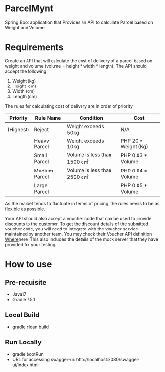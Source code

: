 # ParcelMynt

Spring Boot application that Provides an API to calculate Parcel based on Weight and Volume

# Requirements

Create an API that will calculate the cost of delivery of a parcel based on weight and volume (volume = height * width *
length).
The API should accept the following:

1. Weight (kg)
2. Height (cm)
3. Width (cm)
4. Length (cm)

The rules for calculating cost of delivery are in order of priority

| Priority  | Rule Name     | Condition                   | Cost                 |  
|-----------|---------------|-----------------------------|----------------------|
| (Highest) | Reject        | Weight exceeds 50kg         | N/A                  |
|           | Heavy Parcel  | Weight exceeds 10kg         | PHP 20 * Weight (Kg) |
|           | Small Parcel  | Volume is less than 1500 c㎥ | PHP 0.03 * Volume    |
|           | Medium Parcel | Volume is less than 2500 c㎥ | PHP 0.04 * Volume    |
|           | Large Parcel  |                             | PHP 0.05 * Volume    |

As the market tends to fluctuate in terms of pricing, the rules needs to be as flexible as possible.

Your API should also accept a voucher code that can be used to provide discounts to the customer.
To get the discount details of the submitted voucher code,
you will need to integrate with the voucher service maintained by another team.
You may check their Voucher API
definition [Where](https://app.swaggerhub.com/apis/mynt-iat/mynt-programming-exams/1.1.0) ​here​.
This also includes the details of the mock server that they have provided for your testing.

# How to use

## Pre-requisite

- Java17
- Gradle 7.5.1

## Local Build

- gradle clean build

## Run Locally
- gradle bootRun
- URL for accessing swagger-ui: http://localhost:8080/swagger-ui/index.html